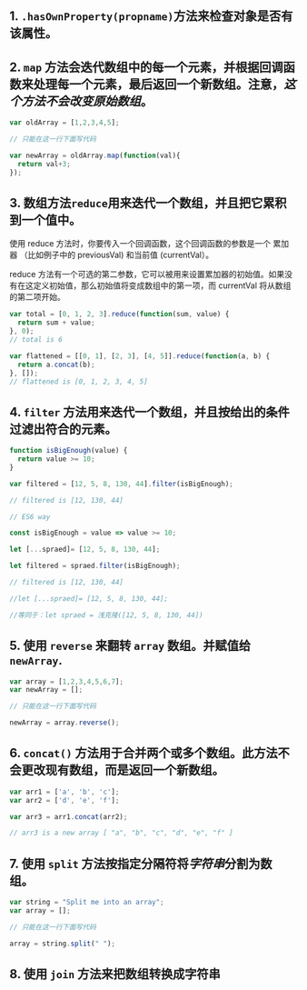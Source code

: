 ## 1. `.hasOwnProperty(propname)`方法来检查对象是否有该属性。

## 2. `map` 方法会迭代数组中的每一个元素，并根据回调函数来处理每一个元素，最后返回一个新数组。注意，*这个方法不会改变原始数组*。

```javascript
var oldArray = [1,2,3,4,5];

// 只能在这一行下面写代码

var newArray = oldArray.map(function(val){
  return val+3;
});

```

## 3. 数组方法` reduce `用来迭代一个数组，并且把它累积到一个值中。

使用 reduce 方法时，你要传入一个回调函数，这个回调函数的参数是一个 累加器 （比如例子中的 previousVal) 和当前值 (currentVal）。

reduce 方法有一个可选的第二参数，它可以被用来设置累加器的初始值。如果没有在这定义初始值，那么初始值将变成数组中的第一项，而 currentVal 将从数组的第二项开始。

```javascript
var total = [0, 1, 2, 3].reduce(function(sum, value) {
  return sum + value;
}, 0);
// total is 6

var flattened = [[0, 1], [2, 3], [4, 5]].reduce(function(a, b) {
  return a.concat(b);
}, []);
// flattened is [0, 1, 2, 3, 4, 5]
```

## 4. `filter` 方法用来迭代一个数组，并且按给出的条件过滤出符合的元素。

```javascript
function isBigEnough(value) {
  return value >= 10;
}

var filtered = [12, 5, 8, 130, 44].filter(isBigEnough);

// filtered is [12, 130, 44]

// ES6 way

const isBigEnough = value => value >= 10;

let [...spraed]= [12, 5, 8, 130, 44];

let filtered = spraed.filter(isBigEnough);

// filtered is [12, 130, 44]

//let [...spraed]= [12, 5, 8, 130, 44];

//等同于：let spraed = 浅克隆([12, 5, 8, 130, 44]) 

```

## 5. 使用 `reverse` 来翻转 `array` 数组。并赋值给` newArray`.

```javascript
var array = [1,2,3,4,5,6,7];
var newArray = [];

// 只能在这一行下面写代码

newArray = array.reverse();
```


## 6. `concat()` 方法用于合并两个或多个数组。此方法不会更改现有数组，而是返回一个新数组。

```javascript
var arr1 = ['a', 'b', 'c'];
var arr2 = ['d', 'e', 'f'];

var arr3 = arr1.concat(arr2);

// arr3 is a new array [ "a", "b", "c", "d", "e", "f" ]

```

## 7. 使用 `split` 方法按指定分隔符将*字符串*分割为数组。

```javascript
var string = "Split me into an array";
var array = [];

// 只能在这一行下面写代码

array = string.split(" ");
```

## 8. 使用 `join` 方法来把数组转换成字符串

